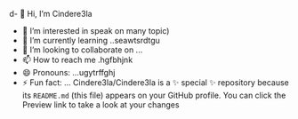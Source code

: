 d- 👋 Hi, I’m Cindere3la
- 👀 I’m interested in speak on many topic)
- 🌱 I’m currently learning ..seawtsrdtgu
- 💞️ I’m looking to collaborate on ...
- 📫 How to reach me .hgfbhjnk
- 😄 Pronouns: ...ugytrffghj
- ⚡ Fun fact: ...
Cindere3la/Cindere3la is a ✨ special ✨ repository because its `README.md` (this file) appears on your GitHub profile.
You can click the Preview link to take a look at your changes
